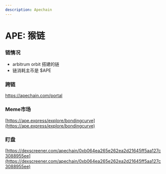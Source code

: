```yaml
---
description: Apechain
---
```


# APE: 猴链

### 链情况

* arbitrum orbit 搭建的链
* 链消耗主币是 $APE

### 跨链

[https://apechain.com/portal ](https://apechain.com/portal)

### Meme市场

[https://ape.express/explore/bondingcurve](https://ape.express/explore/bondingcurve)

### 盯盘

[https://dexscreener.com/apechain/0xb064ea265e262ea2d21645ff5aa127c3088955ee](https://dexscreener.com/apechain/0xb064ea265e262ea2d21645ff5aa127c3088955ee)
